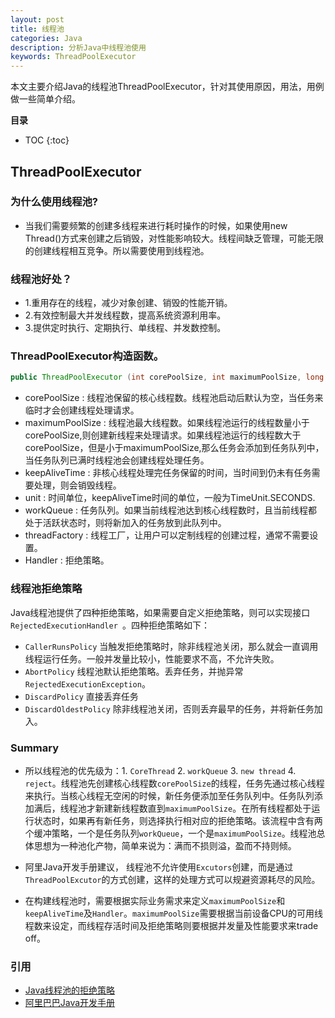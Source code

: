 ```yaml
---
layout: post
title: 线程池
categories: Java
description: 分析Java中线程池使用
keywords: ThreadPoolExecutor
---
```


本文主要介绍Java的线程池ThreadPoolExecutor，针对其使用原因，用法，用例做一些简单介绍。


**目录**

* TOC
{:toc}

## ThreadPoolExecutor

### 为什么使用线程池?
* 当我们需要频繁的创建多线程来进行耗时操作的时候，如果使用new Thread()方式来创建之后销毁，对性能影响较大。线程间缺乏管理，可能无限的创建线程相互竞争。所以需要使用到线程池。

### 线程池好处？
* 1.重用存在的线程，减少对象创建、销毁的性能开销。
* 2.有效控制最大并发线程数，提高系统资源利用率。
* 3.提供定时执行、定期执行、单线程、并发数控制。

### ThreadPoolExecutor构造函数。
```Java
public ThreadPoolExecutor (int corePoolSize, int maximumPoolSize, long keepAliveTime, TimeUnit unit, BlockingQueue<Runable> workQueue, ThreadFactory threadFactory, RejectedExecutionHandler handler)
```

* corePoolSize : 线程池保留的核心线程数。线程池启动后默认为空，当任务来临时才会创建线程处理请求。
* maximumPoolSize : 线程池最大线程数。如果线程池运行的线程数量小于corePoolSize,则创建新线程来处理请求。如果线程池运行的线程数大于corePoolSize，但是小于maximumPoolSize,那么任务会添加到任务队列中，当任务队列已满时线程池会创建线程处理任务。
* keepAliveTime : 非核心线程处理完任务保留的时间，当时间到仍未有任务需要处理，则会销毁线程。
* unit : 时间单位，keepAliveTime时间的单位，一般为TimeUnit.SECONDS.
* workQueue : 任务队列。如果当前线程池达到核心线程数时，且当前线程都处于活跃状态时，则将新加入的任务放到此队列中。
* threadFactory : 线程工厂，让用户可以定制线程的创建过程，通常不需要设置。
* Handler : 拒绝策略。

### 线程池拒绝策略
Java线程池提供了四种拒绝策略，如果需要自定义拒绝策略，则可以实现接口`RejectedExecutionHandler `。四种拒绝策略如下：
* `CallerRunsPolicy` 当触发拒绝策略时，除非线程池关闭，那么就会一直调用线程运行任务。一般并发量比较小，性能要求不高，不允许失败。
* `AbortPolicy` 线程池默认拒绝策略。丢弃任务，并抛异常`RejectedExecutionException`。
* `DiscardPolicy` 直接丢弃任务
* `DiscardOldestPolicy` 除非线程池关闭，否则丢弃最早的任务，并将新任务加入。

### Summary
* 所以线程池的优先级为：1. `CoreThread` 2. `workQueue` 3. `new thread` 4. `reject`。线程池先创建核心线程数`corePoolSize`的线程，任务先通过核心线程来执行。当核心线程无空闲的时候，新任务便添加至任务队列中。任务队列添加满后，线程池才新建新线程数直到`maximumPoolSize`。在所有线程都处于运行状态时，如果再有新任务，则选择执行相对应的拒绝策略。该流程中含有两个缓冲策略，一个是任务队列`workQueue`，一个是`maximumPoolSize`。线程池总体思想为一种池化产物，简单来说为：满而不损则溢，盈而不持则倾。

* 阿里Java开发手册建议， 线程池不允许使用`Excutors`创建，而是通过`ThreadPoolExcutor`的方式创建，这样的处理方式可以规避资源耗尽的风险。

* 在构建线程池时，需要根据实际业务需求来定义`maximumPoolSize`和`keepAliveTime`及`Handler`。`maximumPoolSize`需要根据当前设备CPU的可用线程数来设定，而线程存活时间及拒绝策略则要根据并发量及性能要求来trade off。 

### 引用

* [Java线程池的拒绝策略](https://www.cnblogs.com/eric-fang/p/11584142.html)
* [阿里巴巴Java开发手册]()